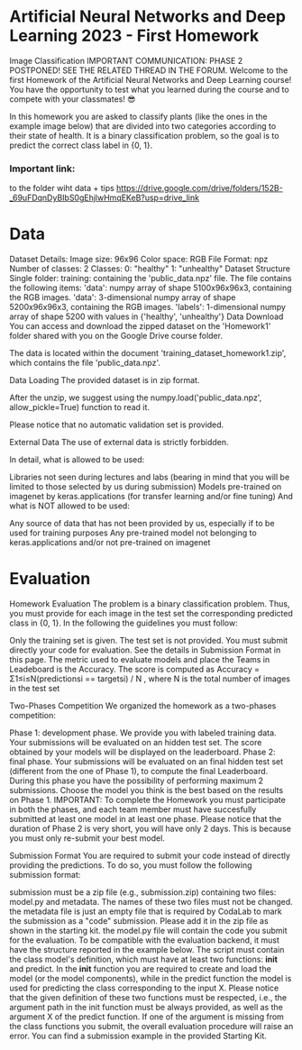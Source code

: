# Artificial Neural Networks and Deep Learning 2023 - First Homework
Image Classification
IMPORTANT COMMUNICATION: PHASE 2 POSTPONED! SEE THE RELATED THREAD IN THE FORUM.
Welcome to the first Homework of the Artificial Neural Networks and Deep Learning course! You have the opportunity to test what you learned during the course and to compete with your classmates! 😎

In this homework you are asked to classify plants (like the ones in the example image below) that are divided into two categories according to their state of health. It is a binary classification problem, so the goal is to predict the correct class label in {0, 1}.

### Important link:
to the folder wiht data + tips 
https://drive.google.com/drive/folders/152B-_69uFDqnDyBIbS0gEhjlwHmqEKeB?usp=drive_link


# Data
Dataset Details:
Image size: 96x96
Color space: RGB
File Format: npz
Number of classes: 2
Classes:
0: "healthy"
1: "unhealthy"
Dataset Structure
Single folder:
training: containing the 'public_data.npz' file. The file contains the following items:
'data': numpy array of shape 5100x96x96x3, containing the RGB images.
'data': 3-dimensional numpy array of shape 5200x96x96x3, containing the RGB images.
'labels': 1-dimensional numpy array of shape 5200 with values in {'healthy', 'unhealthy'}
Data Download
You can access and download the zipped dataset on the 'Homework1' folder shared with you on the Google Drive course folder.

The data is located within the document 'training_dataset_homework1.zip', which contains the file 'public_data.npz'.

Data Loading
The provided dataset is in zip format. 

After the unzip, we suggest using the numpy.load('public_data.npz', allow_pickle=True) function to read it.

Please notice that no automatic validation set is provided.

External Data
The use of external data is strictly forbidden.

In detail, what is allowed to be used:

Libraries not seen during lectures and labs (bearing in mind that you will be limited to those selected by us during submission)
Models pre-trained on imagenet by keras.applications (for transfer learning and/or fine tuning)
And what is NOT allowed to be used:

Any source of data that has not been provided by us, especially if to be used for training purposes
Any pre-trained model not belonging to keras.applications and/or not pre-trained on imagenet 


# Evaluation
Homework Evaluation
The problem is a binary classification problem. Thus, you must provide for each image in the test set the corresponding predicted class in {0, 1}. In the following the guidelines you must follow:

Only the training set is given. The test set is not provided. You must submit directly your code for evaluation. See the details in Submission Format in this page.
The metric used to evaluate models and place the Teams in Leadeboard is the Accuracy. The score is computed as
Accuracy = Σ1≤i≤N(predictionsi == targetsi) / N , where N is the total number of images in the test set

Two-Phases Competition
We organized the homework as a two-phases competition:

Phase 1: development phase. We provide you with labeled training data. Your submissions will be evaluated on an hidden test set. The score obtained by your models will be displayed on the leaderboard.
Phase 2: final phase. Your submissions will be evaluated on an final hidden test set (different from the one of Phase 1), to compute the final Leaderboard. During this phase you have the possibility of performing maximum 2 submissions. Choose the model you think is the best based on the results on Phase 1.
IMPORTANT: To complete the Homework you must participate in both the phases, and each team member must have succesfully submitted at least one model in at least one phase. Please notice that the duration of Phase 2 is very short, you will have only 2 days. This is because you must only re-submit your best model. 

Submission Format
You are required to submit your code instead of directly providing the predictions. To do so, you must follow the following submission format:

submission must be a zip file (e.g., submission.zip) containing two files: model.py and metadata. The names of these two files must not be changed. 
the metadata file is just an empty file that is required by CodaLab to mark the submission as a "code" submission. Please add it in the zip file as shown in the starting kit.
the model.py file will contain the code you submit for the evaluation. To be compatible with the evaluation backend, it must have the structure reported in the example below. The script must contain the class model's definition, which must have at least two functions: __init__ and predict. In the __init__ function you are required to create and load the model (or the model components), while in the predict function the model is used for predicting the class corresponding to the input X. Please notice that the given definition of these two functions must be respected, i.e., the argument path in the init function must be always provided, as well as the argument X of the predict function. If one of the argument is missing from the class functions you submit, the overall evaluation procedure will raise an error. You can find a submission example in the provided Starting Kit.
